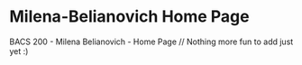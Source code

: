 # Milena-Belianovich Home Page
BACS 200 - Milena Belianovich - Home Page
// Nothing more fun to add just yet :)
